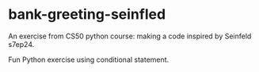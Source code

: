 # bank-greeting-seinfled
An exercise from CS50 python course: making a code inspired by Seinfeld s7ep24.

Fun Python exercise using conditional statement.

